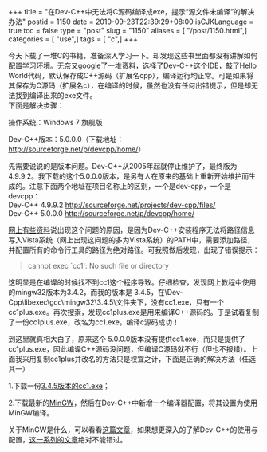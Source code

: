 +++
title = "在Dev-C++中无法将C源码编译成exe，提示“源文件未编译”的解决办法"
postid = 1150
date = 2010-09-23T22:39:29+08:00
isCJKLanguage = true
toc = false
type = "post"
slug = "1150"
aliases = [ "/post/1150.html",]
categories = [ "use",]
tags = [ "c",]
+++


今天下载了一堆C的书籍，准备深入学习一下。却发现这些书里面都没有讲解如何配置学习环境。无奈又google了一堆资料，选择了Dev-C++这个IDE，敲了Hello
World代码，默认保存成C++源码（扩展名cpp），编译运行均正常。可是如果将其保存为C源码（扩展名c），在编译的时候，虽然也没有任何出错提示，但是却无法找到编译出来的exe文件。  
下面是解决步骤：<!--more-->

操作系统：Windows 7 旗舰版  

Dev-C++版本：5.0.0.0（下载地址：<http://sourceforge.net/p/devcpp/home/>）

先需要说说的是版本问题。Dev-C++从2005年起就停止维护了，最终版为4.9.9.2。我下载的这个5.0.0.0版本，是另有人在原来的基础上重新开始维护而生成的。注意下面两个地址在项目名称上的区别，一个是dev-cpp，一个是devcpp：  
Dev-C++ 4.9.9.2 <http://sourceforge.net/projects/dev-cpp/files/>  
Dev-C++ 5.0.0.0 <http://sourceforge.net/p/devcpp/home/>

[网上有些资料](http://zhidao.baidu.com/question/116029395.html)说出现这个问题的原因，是因为Dev-C++安装程序无法将路径信息写入Vista系统（网上出现这问题的多为Vista系统）的PATH中，需要添加路径，并配置所有的命令行工具的路径为绝对路径。可我照做后发现，出现了错误提示：

> cannot exec \`cc1': No such file or directory

这明显是在编译的时候找不到cc1这个程序导致。仔细检查，发现网上教程中使用的mingw32版本为3.4.2，而我的版本是
3.4.5，在\\Dev-Cpp\\libexec\\gcc\\mingw32\\3.4.5\\文件夹下，没有cc1.exe，只有一个cc1plus.exe。再次搜索，发现cc1plus.exe是用来编译C++源码的。于是试着复制了一份cc1plus.exe，改名为cc1.exe，编译c源码成功！

到这里就真相大白了，原来这个
5.0.0.0版本没有提供cc1.exe，而只是提供了cc1plus.exe，因此编译C++源码没问题，但编译C源码就不行（但也不报错）。上面我采用复制cc1plus并改名的方法只是权宜之计，下面是正确的解决方法（任选其一）：

1.下载一份[3.4.5版本的cc1.exe](http://sourceforge.net/projects/mingw/files/MinGW/BaseSystem/GCC/Version3/Current%20Release_%20gcc-3.4.5-20060117-3/gcc-core-3.4.5-20060117-3.tar.gz/download)；  

2.下载最新的[MinGW](http://sourceforge.net/projects/mingw/files/Automated%20MinGW%20Installer/mingw-get-inst/mingw-get-inst-20100909/mingw-get-inst-20100909.exe/download)，然后在Dev-C++中新增一个编译器配置，将其设置为使用MinGW编译。

关于MinGW是什么，可以看看[这篇文章](http://blog.csdn.net/VisionCat/archive/2006/05/07/711693.aspx)，如果想更深入的了解Dev-C++的使用与配置，[这一系列的文章](http://blog.csdn.net/VisionCat/category/96409.aspx)绝对不能错过。

